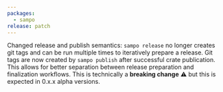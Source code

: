 ```yaml
---
packages:
  - sampo
release: patch
---
```


Changed release and publish semantics: `sampo release` no longer creates git tags and can be run multiple times to iteratively prepare a release. Git tags are now created by `sampo publish` after successful crate publication. This allows for better separation between release preparation and finalization workflows. This is technically a **breaking change** ⚠️ but this is expected in 0.x.x alpha versions.
